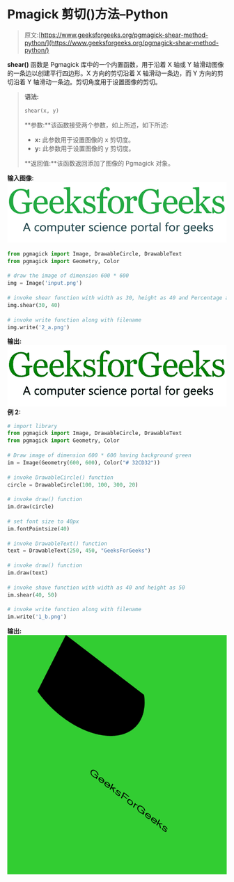 # Pmagick 剪切()方法–Python

> 原文:[https://www.geeksforgeeks.org/pgmagick-shear-method-python/](https://www.geeksforgeeks.org/pgmagick-shear-method-python/)

**shear()** 函数是 Pgmagick 库中的一个内置函数，用于沿着 X 轴或 Y 轴滑动图像的一条边以创建平行四边形。X 方向的剪切沿着 X 轴滑动一条边，而 Y 方向的剪切沿着 Y 轴滑动一条边。剪切角度用于设置图像的剪切。

> **语法:**
> 
> ```py
> shear(x, y)
> ```
> 
> **参数:**该函数接受两个参数，如上所述，如下所述:
> 
> *   **x:** 此参数用于设置图像的 x 剪切度。
> *   **y:** 此参数用于设置图像的 y 剪切度。
> 
> **返回值:**该函数返回添加了图像的 Pgmagick 对象。

**输入图像:**
![](img/4a43a98e9c0ff6dd3018f90f150a2a76.png)

```py
from pgmagick import Image, DrawableCircle, DrawableText
from pgmagick import Geometry, Color

# draw the image of dimension 600 * 600
img = Image('input.png')

# invoke shear function with width as 30, height as 40 and Percentage as True
img.shear(30, 40)

# invoke write function along with filename
img.write('2_a.png')
```

**输出:**
![](img/c5069484ee3a8c2edcd8ebb692b13aff.png)
**例 2:**

```py
# import library
from pgmagick import Image, DrawableCircle, DrawableText
from pgmagick import Geometry, Color

# Draw image of dimension 600 * 600 having background green
im = Image(Geometry(600, 600), Color("# 32CD32"))

# invoke DrawableCircle() function
circle = DrawableCircle(100, 100, 300, 20)

# invoke draw() function
im.draw(circle)

# set font size to 40px
im.fontPointsize(40)

# invoke DrawableText() function
text = DrawableText(250, 450, "GeeksForGeeks")

# invoke draw() function
im.draw(text)

# invoke shave function with width as 40 and height as 50
im.shear(40, 50)

# invoke write function along with filename
im.write('1_b.png')
```

**输出:**
![](img/0759e43a97887d1e2580b55f9e161ba4.png)